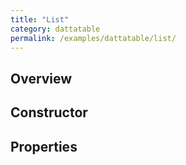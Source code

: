 ```yaml
---
title: "List"
category: dattatable
permalink: /examples/dattatable/list/
---
```

## Overview

## Constructor

## Properties
